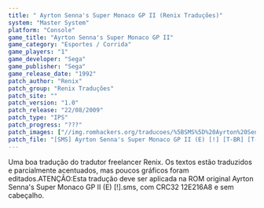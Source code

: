 ```yaml
---
title: " Ayrton Senna's Super Monaco GP II (Renix Traduções)"
system: "Master System"
platform: "Console"
game_title: "Ayrton Senna's Super Monaco GP II"
game_category: "Esportes / Corrida"
game_players: "1"
game_developer: "Sega"
game_publisher: "Sega"
game_release_date: "1992"
patch_author: "Renix"
patch_group: "Renix Traduções"
patch_site: ""
patch_version: "1.0"
patch_release: "22/08/2009"
patch_type: "IPS"
patch_progress: "???"
patch_images: ["//img.romhackers.org/traducoes/%5BSMS%5D%20Ayrton%20Senna's%20Super%20Monaco%20GP%20II%20-%20Renix%20Tradu%C3%A7%C3%B5es%20-%201.png","//img.romhackers.org/traducoes/%5BSMS%5D%20Ayrton%20Senna's%20Super%20Monaco%20GP%20II%20-%20Renix%20Tradu%C3%A7%C3%B5es%20-%202.png","//img.romhackers.org/traducoes/%5BSMS%5D%20Ayrton%20Senna's%20Super%20Monaco%20GP%20II%20-%20Renix%20Tradu%C3%A7%C3%B5es%20-%203.png"]
patch_file: "[SMS] Ayrton Senna's Super Monaco GP II (E) [!] [T-BR] [T-Renix G-Renix Traduções] [V-1.0 A-2009].rar"
---
```

Uma boa tradução do tradutor freelancer Renix. Os textos estão traduzidos e parcialmente acentuados, mas poucos gráficos foram editados.ATENÇÃO:Esta tradução deve ser aplicada na ROM original Ayrton Senna's Super Monaco GP II (E) [!].sms, com CRC32 12E216A8 e sem cabeçalho.